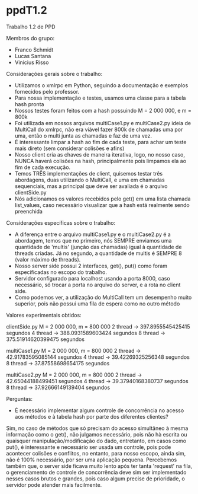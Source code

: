 # ppdT1.2

Trabalho 1.2 de PPD

Membros do grupo:
 - Franco Schmidt
 - Lucas Santana
 - Vinícius Risso

Considerações gerais sobre o trabalho:

  - Utilizamos o xmlrpc em Python, seguindo a documentação e exemplos fornecidos pelo professor.
  - Para nossa implementação e testes, usamos uma classe para a tabela hash pronta
  - Nossos testes foram feitos com a hash possuindo M = 2 000 000, e m = 800k
  - Foi utilizada em nossos arquivos multiCase1.py e multiCase2.py ideia de MultiCall do xmlrpc, não era viável fazer 800k de chamadas uma por uma, então o multi junta as chamadas e faz de uma vez.
  - É interessante limpar a hash ao fim de cada teste, para achar um teste mais direto (sem considerar colisões e afins)
  - Nosso client cria as chaves de maneira iterativa, logo, no nosso caso, NUNCA haverá colisões na hash, principalmente pois limpamos ela ao fim de cada execução.
  - Temos TRÊS implementações de client, quisemos testar três abordagens, duas utilizando o MultiCall, e uma em chamadas sequenciais, mas a principal que deve ser avaliada é o arquivo clientSide.py
  - Nós adicionamos os valores recebidos pelo get() em uma lista chamada list_values, caso necessário visualizar que a hash está realmente sendo preenchida

Considerações específicas sobre o trabalho:

  - A diferença entre o arquivo multiCase1.py e o multiCase2.py é a abordagem, temos que no primeiro, nós SEMPRE enviamos uma quantidade de 'multis' (junção das chamadas) igual à quantidade de threads criadas. Já no segundo, a quantidade de multis é SEMPRE 8 (valor máximo de threads).
  - Nosso server side possui 2 interfaces, get(), put() como foram especificadas no escopo do trabalho.
  - Servidor configurado para localhost usando a porta 8000, caso necessário, só trocar a porta no arquivo do server, e a rota no client side. 
  - Como podemos ver, a utilização do MultiCall tem um desempenho muito superior, pois não possui uma fila de espera como no outro método

Valores experimentais obtidos:

  clientSide.py
  M = 2 000 000, m = 800 000
  2 thread -> 397.8955545425415 segundos
  4 thread -> 388.0931589603424 segundos
  8 thread -> 375.51914620399475 segundos

  multiCase1.py
  M = 2 000 000, m = 800 000
  2 thread -> 42.91783595085144 segundos
  4 thread -> 39.42269325256348 segundos
  8 thread -> 37.87558698654175 segundos

  multiCase2.py
  M = 2 000 000, m = 800 000
  2 thread -> 42.65044188499451 segundos
  4 thread -> 39.37940168380737 segundos
  8 thread -> 37.92666149139404 segundos
  

Perguntas:

  - É necessário implementar algum controle de concorrência no acesso aos métodos e à tabela hash por parte dos diferentes clientes?
  
  Sim, no caso de métodos que só precisam do acesso simultâneo à mesma informação como o get(), não julgamos necessário, pois não hà escrita ou quaisquer manipulação/modificação do dado,
  entretanto, em casos como put(), é interessante e necessário ser usada um controle, pois pode acontecer colisões e conflitos, no entanto, para nosso escopo, ainda sim,
  não é 100% necessário, por ser uma aplicação pequena. Percebemos também que, o server side ficava muito lento após ter tanta 'request' na fila, o gerenciamento de controle de concorrência deve sim ser implementado nesses casos brutos e grandes, pois caso algum precise de prioridade, o servidor pode atender mais facilmente.
